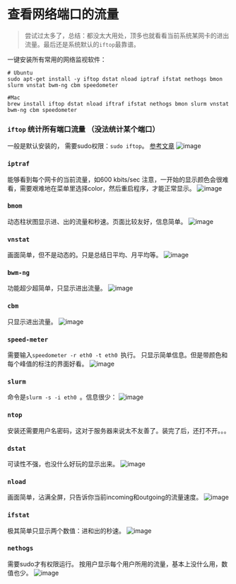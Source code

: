 # 查看网络端口的流量
> 尝试过太多了，总结：都没太大用处，顶多也就看看当前系统某网卡的进出流量。最后还是系统默认的`iftop`最靠谱。

一键安装所有常用的网络监视软件：
```shell
# Ubuntu
sudo apt-get install -y iftop dstat nload iptraf ifstat nethogs bmon slurm vnstat bwm-ng cbm speedometer 

#Mac 
brew install iftop dstat nload iftraf ifstat nethogs bmon slurm vnstat bwm-ng cbm speedometer 
```

###  `iftop` 统计所有端口流量 （没法统计某个端口）
一般是默认安装的，
需要sudo权限：`sudo iftop`。
[参考文章](https://my.oschina.net/lionel45/blog/261234)
![image](https://user-images.githubusercontent.com/14041622/36644777-3495a9ac-1a9a-11e8-90a3-617c295fb973.png)


### `iptraf`
能够看到每个网卡的当前流量，如600 kbits/sec
注意，一开始的显示颜色会很难看，需要艰难地在菜单里选择color，然后重启程序，才能正常显示。
![image](https://user-images.githubusercontent.com/14041622/36349500-5d6ed95c-14c3-11e8-958a-b7d9d2bd2851.png)

### `bmom`
动态柱状图显示进、出的流量和秒速。页面比较友好，信息简单。
![image](https://user-images.githubusercontent.com/14041622/36644611-ad365e68-1a97-11e8-9197-ad01433c1d8a.png)

### `vnstat`
画面简单，但不是动态的。只是总结日平均、月平均等。
![image](https://user-images.githubusercontent.com/14041622/36644690-1a011014-1a99-11e8-8427-f21f7a690ab6.png)

### `bwm-ng`
功能超少超简单，只显示进出流量。
![image](https://user-images.githubusercontent.com/14041622/36644702-458c73f4-1a99-11e8-8470-93ad1c965f77.png)

### `cbm`
只显示进出流量。
![image](https://user-images.githubusercontent.com/14041622/36644715-67f06586-1a99-11e8-9fee-22038e5a5640.png)

### `speed-meter`
需要输入`speedometer -r eth0 -t eth0 `执行。
只显示简单信息。但是带颜色和每个峰值的标注的界面好看。
![image](https://user-images.githubusercontent.com/14041622/36644729-aafca56a-1a99-11e8-9a8b-7ebe1d82dbfc.png)

### `slurm`
命令是`slurm -s -i eth0 `。信息很少：
![image](https://user-images.githubusercontent.com/14041622/36644676-e086bd0c-1a98-11e8-921a-3325660a0299.png)

### `ntop`
安装还需要用户名密码，这对于服务器来说太不友善了。装完了后，还打不开。。。

### `dstat`
可读性不强，也没什么好玩的显示出来。
![image](https://user-images.githubusercontent.com/14041622/36349470-b9267224-14c2-11e8-9c28-f08823913467.png)


### `nload`
画面简单，沾满全屏，只告诉你当前incoming和outgoing的流量速度。
![image](https://user-images.githubusercontent.com/14041622/36349472-cf429f92-14c2-11e8-955a-e0b42df65251.png)

### `ifstat`
极其简单只显示两个数值：进和出的秒速。
![image](https://user-images.githubusercontent.com/14041622/36349510-95a4c5ca-14c3-11e8-9b99-f4d1d24b863e.png)

### `nethogs`
需要sudo才有权限运行。
按用户显示每个用户所用的流量，基本上没什么用，数值也少。
![image](https://user-images.githubusercontent.com/14041622/36349525-f70673cc-14c3-11e8-886f-73a740be9401.png)


